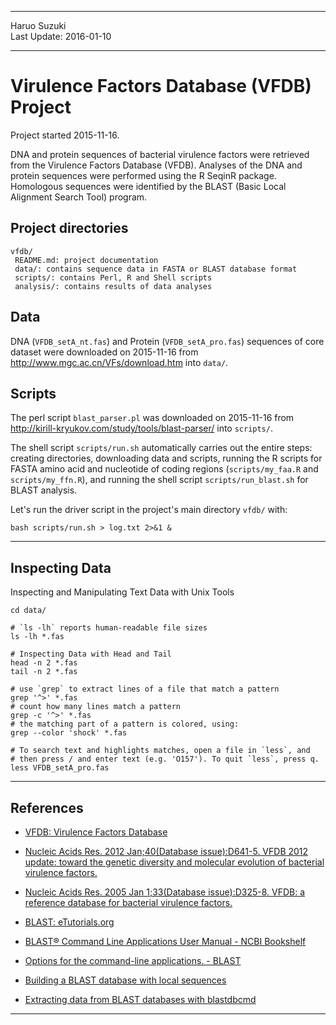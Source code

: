 ----------

Haruo Suzuki  
Last Update: 2016-01-10  

----------

# Virulence Factors Database (VFDB) Project
Project started 2015-11-16.  

DNA and protein sequences of bacterial virulence factors were retrieved from the Virulence Factors Database (VFDB). 
Analyses of the DNA and protein sequences were performed using the R SeqinR package.
Homologous sequences were identified by the BLAST (Basic Local Alignment Search Tool) program.

## Project directories

    vfdb/
     README.md: project documentation
     data/: contains sequence data in FASTA or BLAST database format
     scripts/: contains Perl, R and Shell scripts
     analysis/: contains results of data analyses

## Data

DNA (`VFDB_setA_nt.fas`) and Protein (`VFDB_setA_pro.fas`) sequences of core dataset were downloaded on 2015-11-16 from <http://www.mgc.ac.cn/VFs/download.htm> into `data/`.

## Scripts

The perl script `blast_parser.pl` was downloaded on 2015-11-16 from <http://kirill-kryukov.com/study/tools/blast-parser/> into `scripts/`.

The shell script `scripts/run.sh` automatically carries out the entire steps: creating directories, downloading data and scripts, 
running the R scripts for FASTA amino acid and nucleotide of coding regions (`scripts/my_faa.R` and `scripts/my_ffn.R`), and 
running the shell script `scripts/run_blast.sh` for BLAST analysis.

Let's run the driver script in the project's main directory `vfdb/` with:

    bash scripts/run.sh > log.txt 2>&1 &

----------

## Inspecting Data

Inspecting and Manipulating Text Data with Unix Tools

    cd data/

    # `ls -lh` reports human-readable file sizes
    ls -lh *.fas

    # Inspecting Data with Head and Tail
    head -n 2 *.fas
    tail -n 2 *.fas

    # use `grep` to extract lines of a file that match a pattern
    grep '^>' *.fas
    # count how many lines match a pattern
    grep -c '^>' *.fas
    # the matching part of a pattern is colored, using:
    grep --color 'shock' *.fas

    # To search text and highlights matches, open a file in `less`, and 
    # then press / and enter text (e.g. 'O157'). To quit `less`, press q.
    less VFDB_setA_pro.fas

----------

## References
- [VFDB: Virulence Factors Database](http://www.mgc.ac.cn/VFs/)
 - [Nucleic Acids Res. 2012 Jan;40(Database issue):D641-5. VFDB 2012 update: toward the genetic diversity and molecular evolution of bacterial virulence factors.](http://www.ncbi.nlm.nih.gov/pubmed/22067448)
 - [Nucleic Acids Res. 2005 Jan 1;33(Database issue):D325-8. VFDB: a reference database for bacterial virulence factors.](http://www.ncbi.nlm.nih.gov/pubmed/15608208)

- [BLAST: eTutorials.org](http://etutorials.org/Misc/blast/)

- [BLAST® Command Line Applications User Manual - NCBI Bookshelf](http://www.ncbi.nlm.nih.gov/books/NBK279690/)
 - [Options for the command-line applications. - BLAST](http://www.ncbi.nlm.nih.gov/books/NBK279675/)
 - [Building a BLAST database with local sequences](http://www.ncbi.nlm.nih.gov/books/NBK279688/)
 - [Extracting data from BLAST databases with blastdbcmd](http://www.ncbi.nlm.nih.gov/books/NBK279689/)

----------
